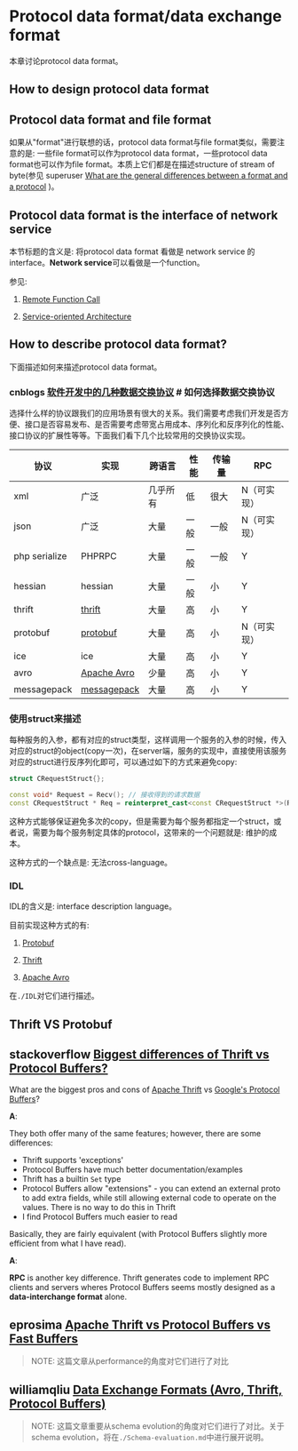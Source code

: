 # Protocol data format/data exchange format

本章讨论protocol data format。

## How to design protocol data format 



## Protocol data format and file format

如果从"format"进行联想的话，protocol data format与file format类似，需要注意的是: 一些file format可以作为protocol data format，一些protocol data format也可以作为file format。本质上它们都是在描述structure of stream of byte(参见 superuser [What are the general differences between a format and a protocol](https://superuser.com/questions/736401/what-are-the-general-differences-between-a-format-and-a-protocol) )。



## Protocol data format is the interface of network service

本节标题的含义是: 将protocol data format 看做是 network service 的interface。**Network service**可以看做是一个function。

参见: 

1) [Remote Function Call](http://en.wikipedia.org/wiki/Remote_Function_Call)

2) [Service-oriented Architecture](http://en.wikipedia.org/wiki/Service-oriented_architecture)



## How to describe protocol data format?

下面描述如何来描述protocol data format。

### cnblogs [软件开发中的几种数据交换协议](https://www.cnblogs.com/winner-0715/p/7693400.html) # 如何选择数据交换协议

选择什么样的协议跟我们的应用场景有很大的关系。我们需要考虑我们开发是否方便、接口是否容易发布、是否需要考虑带宽占用成本、序列化和反序列化的性能、接口协议的扩展性等等。下面我们看下几个比较常用的交换协议实现。

| 协议          | 实现                                                    | 跨语言   | 性能 | 传输量 | RPC         |
| ------------- | ------------------------------------------------------- | -------- | ---- | ------ | ----------- |
| xml           | 广泛                                                    | 几乎所有 | 低   | 很大   | N（可实现） |
| json          | 广泛                                                    | 大量     | 一般 | 一般   | N（可实现） |
| php serialize | PHPRPC                                                  | 大量     | 一般 | 一般   | Y           |
| hessian       | hessian                                                 | 大量     | 一般 | 小     | Y           |
| thrift        | [thrift](https://thrift.apache.org/)                    | 大量     | 高   | 小     | Y           |
| protobuf      | [protobuf](https://github.com/protocolbuffers/protobuf) | 大量     | 高   | 小     | N（可实现） |
| ice           | ice                                                     | 大量     | 高   | 小     | Y           |
| avro          | [Apache Avro](http://avro.apache.org/)                  | 少量     | 高   | 小     | Y           |
| messagepack   | [messagepack](http://msgpack.org/)                      | 大量     | 高   | 小     | Y           |



### 使用struct来描述

每种服务的入参，都有对应的struct类型，这样调用一个服务的入参的时候，传入对应的struct的object(copy一次)，在server端，服务的实现中，直接使用该服务对应的struct进行反序列化即可，可以通过如下的方式来避免copy:

```C++
struct CRequestStruct{};

const void* Request = Recv(); // 接收得到的请求数据
const CRequestStruct * Req = reinterpret_cast<const CRequestStruct *>(Request); // 
```

这种方式能够保证避免多次的copy，但是需要为每个服务都指定一个struct，或者说，需要为每个服务制定具体的protocol，这带来的一个问题就是: 维护的成本。

这种方式的一个缺点是: 无法cross-language。

### IDL

IDL的含义是: interface description language。

目前实现这种方式的有:

1) [Protobuf](https://github.com/protocolbuffers/protobuf)

2) [Thrift](https://thrift.apache.org/)

3) [Apache Avro](http://avro.apache.org/)

在`./IDL`对它们进行描述。







## Thrift VS Protobuf

## stackoverflow [Biggest differences of Thrift vs Protocol Buffers?](https://stackoverflow.com/questions/69316/biggest-differences-of-thrift-vs-protocol-buffers)

What are the biggest pros and cons of [Apache Thrift](http://incubator.apache.org/thrift/) vs [Google's Protocol Buffers](http://code.google.com/apis/protocolbuffers/)?

**A**:

They both offer many of the same features; however, there are some differences:

- Thrift supports 'exceptions'
- Protocol Buffers have much better documentation/examples
- Thrift has a builtin `Set` type
- Protocol Buffers allow "extensions" - you can extend an external proto to add extra fields, while still allowing external code to operate on the values. There is no way to do this in Thrift
- I find Protocol Buffers much easier to read

Basically, they are fairly equivalent (with Protocol Buffers slightly more efficient from what I have read).

**A**: 

**RPC** is another key difference. Thrift generates code to implement RPC clients and servers wheres Protocol Buffers seems mostly designed as a **data-interchange format** alone.



## eprosima [Apache Thrift vs Protocol Buffers vs Fast Buffers](https://www.eprosima.com/index.php/resources-all/performance/apache-thrift-vs-protocol-buffers-vs-fast-buffers)

> NOTE: 这篇文章从performance的角度对它们进行了对比

## williamqliu [Data Exchange Formats (Avro, Thrift, Protocol Buffers)](https://williamqliu.github.io/2020/01/02/data-exchange-avro-thrift-protocolbuffers.html)

> NOTE: 这篇文章重要从schema evolution的角度对它们进行了对比。关于schema evolution，将在`./Schema-evaluation.md`中进行展开说明。

